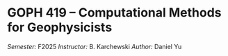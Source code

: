 # GOPH 419 – Computational Methods for Geophysicists
*Semester:* F2025
*Instructor:* B. Karchewski
*Author:* Daniel Yu
